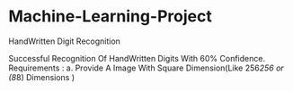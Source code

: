 # Machine-Learning-Project
HandWritten Digit Recognition

Successful Recognition Of HandWritten Digits With 60% Confidence.
Requirements : 
  a. Provide A Image With Square Dimension(Like 256*256 or (8*8) Dimensions )
 
